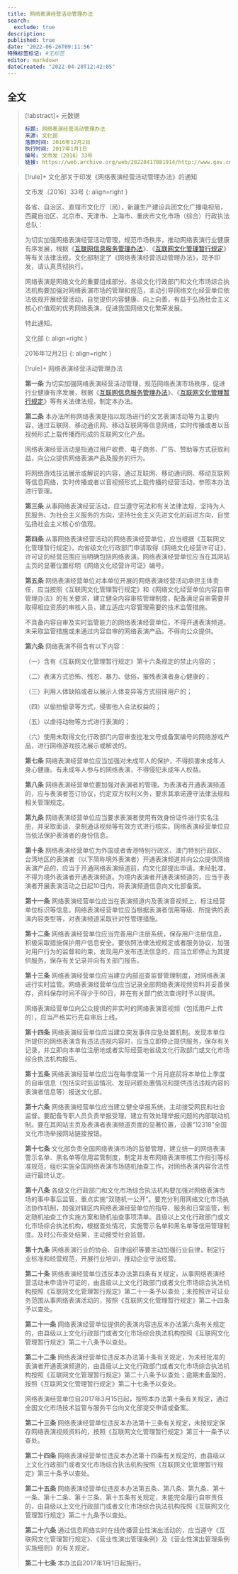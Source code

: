 ```yaml
---
title: 网络表演经营活动管理办法
search:
  exclude: true
description:
published: true
date: "2022-06-26T09:11:56"
特殊标签标记: #无标签
editor: markdown
dateCreated: "2022-04-20T12:42:05"
---
```


## 全文

> [!abstract]+ 元数据
>
> ```YAML
> 标题: 网络表演经营活动管理办法
> 来源: 文化部
> 落款时间: 2016年12月2日
> 执行时间: 2017年1月1日
> 编号: 文市发〔2016〕33号
> 链接: https://web.archive.org/web/20220417081914/http://www.gov.cn/gongbao/content/2017/content_5213209.htm
> ```

[互联网信息服务管理办法]: /rule/国务院/互联网信息服务管理办法.md
[互联网文化管理暂行规定]: /rule/文化部/互联网文化管理暂行规定.md

> [!rule]+ 文化部关于印发《网络表演经营活动管理办法》的通知
>
> 文市发〔2016〕33号
> {: align=right }
>
> 各省、自治区、直辖市文化厅（局），新疆生产建设兵团文化广播电视局，西藏自治区、北京市、天津市、上海市、重庆市文化市场（综合）行政执法总队：
>
> 为切实加强网络表演经营活动管理，规范市场秩序，推动网络表演行业健康有序发展，根据《[互联网信息服务管理办法](/rule/国务院/互联网信息服务管理办法.md)》、《[互联网文化管理暂行规定](/rule/文化部/互联网文化管理暂行规定.md)》等有关法律法规，文化部制定了《网络表演经营活动管理办法》，现予印发，请认真贯彻执行。
>
> 网络表演是网络文化的重要组成部分。各级文化行政部门和文化市场综合执法机构要加强对网络表演市场的管理和规范，主动引导网络文化经营单位依法依规开展经营活动，自觉提供内容健康、向上向善，有益于弘扬社会主义核心价值观的优秀网络表演，促进我国网络文化繁荣发展。
>
> 特此通知。
>
> 文化部
> {: align=right }
>
> 2016年12月2日
> {: align=right }

> [!rule]+ 网络表演经营活动管理办法
>
> **第一条** 为切实加强网络表演经营活动管理，规范网络表演市场秩序，促进行业健康有序发展，根据《[互联网信息服务管理办法][]》、《[互联网文化管理暂行规定]》等有关法律法规，制定本办法。
>
> **第二条** 本办法所称网络表演是指以现场进行的文艺表演活动等为主要内容，通过互联网、移动通讯网、移动互联网等信息网络，实时传播或者以音视频形式上载传播而形成的互联网文化产品。
>
> 网络表演经营活动是指通过用户收费、电子商务、广告、赞助等方式获取利益，向公众提供网络表演产品及服务的行为。
>
> 将网络游戏技法展示或解说的内容，通过互联网、移动通讯网、移动互联网等信息网络，实时传播或者以音视频形式上载传播的经营活动，参照本办法进行管理。
>
> **第三条** 从事网络表演经营活动，应当遵守宪法和有关法律法规，坚持为人民服务、为社会主义服务的方向，坚持社会主义先进文化的前进方向，自觉弘扬社会主义核心价值观。
>
> **第四条** 从事网络表演经营活动的网络表演经营单位，应当根据《互联网文化管理暂行规定》，向省级文化行政部门申请取得《网络文化经营许可证》，许可证的经营范围应当明确包括网络表演。网络表演经营单位应当在其网站主页的显著位置标明《网络文化经营许可证》编号。
>
> **第五条** 网络表演经营单位对本单位开展的网络表演经营活动承担主体责任，应当按照《互联网文化管理暂行规定》和《网络文化经营单位内容自审管理办法》的有关要求，建立健全内容审核管理制度，配备满足自审需要并取得相应资质的审核人员，建立适应内容管理需要的技术监管措施。
>
> 不具备内容自审及实时监管能力的网络表演经营单位，不得开通表演频道。未采取监管措施或未通过内容自审的网络表演产品，不得向公众提供。
>
> **第六条** 网络表演不得含有以下内容：
>
> （一）含有《互联网文化管理暂行规定》第十六条规定的禁止内容的；
>
> （二）表演方式恐怖、残忍、暴力、低俗，摧残表演者身心健康的；
>
> （三）利用人体缺陷或者以展示人体变异等方式招徕用户的；
>
> （四）以偷拍偷录等方式，侵害他人合法权益的；
>
> （五）以虐待动物等方式进行表演的；
>
> （六）使用未取得文化行政部门内容审查批准文号或备案编号的网络游戏产品，进行网络游戏技法展示或解说的。
>
> **第七条** 网络表演经营单位应当加强对未成年人的保护，不得损害未成年人身心健康。有未成年人参与的网络表演，不得侵犯未成年人权益。
>
> **第八条** 网络表演经营单位要加强对表演者的管理。为表演者开通表演频道的，应与表演者签订协议，约定双方权利义务，要求其承诺遵守法律法规和相关管理规定。
>
> **第九条** 网络表演经营单位应当要求表演者使用有效身份证件进行实名注册，并采取面谈、录制通话视频等有效方式进行核实。网络表演经营单位应当依法保护表演者的身份信息。
>
> **第十条** 网络表演经营单位为外国或者香港特别行政区、澳门特别行政区、台湾地区的表演者（以下简称境外表演者）开通表演频道并向公众提供网络表演产品的，应当于开通网络表演频道前，向文化部提出申请。未经批准，不得为境外表演者开通表演频道。为境内表演者开通表演频道的，应当于表演者开展表演活动之日起10日内，将表演频道信息向文化部备案。
>
> **第十一条** 网络表演经营单位应当在表演频道内及表演音视频上，标注经营单位标识等信息。网络表演经营单位应当根据表演者信用等级、所提供的表演内容类型等，对表演频道采取针对性管理措施。
>
> **第十二条** 网络表演经营单位应当完善用户注册系统，保存用户注册信息，积极采取措施保护用户信息安全。要依照法律法规规定或者服务协议，加强对用户行为的监督和约束，发现用户发布违法信息的，应当立即停止为其提供服务，保存有关记录并向有关部门报告。
>
> **第十三条** 网络表演经营单位应当建立内部巡查监督管理制度，对网络表演进行实时监管。网络表演经营单位应当记录全部网络表演视频资料并妥善保存，资料保存时间不得少于60日，并在有关部门依法查询时予以提供。
>
> 网络表演经营单位向公众提供的非实时的网络表演音视频（包括用户上传的），应当严格实行先自审后上线。
>
> **第十四条** 网络表演经营单位应当建立突发事件应急处置机制。发现本单位所提供的网络表演含有违法违规内容时，应当立即停止提供服务，保存有关记录，并立即向本单位注册地或者实际经营地省级文化行政部门或文化市场综合执法机构报告。
>
> **第十五条** 网络表演经营单位应当在每季度第一个月月底前将本单位上季度的自审信息（包括实时监运情况、发现问题处置情况和提供违法违规内容的表演者信息等）报送文化部。
>
> **第十六条** 网络表演经营单位应当建立健全举报系统，主动接受网民和社会监督。要配备专职人员负责举报受理，建立有效处理举报问题的内部联动机制。要在其网站主页及表演者表演频道页面的显著位置，设置“12318”全国文化市场举报网站链接按钮。
>
> **第十七条** 文化部负责全国网络表演市场的监督管理，建立统一的网络表演警示名单、黑名单等信用监管制度，制定并发布网络表演审核工作指引等标准规范，组织实施全国网络表演市场随机抽查工作，对网络表演内容合法性进行最终认定。
>
> **第十八条** 各级文化行政部门和文化市场综合执法机构要加强对网络表演市场的事中事后监管，重点实施“双随机一公开”。要充分利用网络文化市场执法协作机制，加强对辖区内网络表演经营单位的指导、服务和日常监管，制定随机抽查工作实施方案和随机抽查事项清单。县级以上文化行政部门或文化市场综合执法机构，根据查处情况，实施警示名单和黑名单等信用管理制度。及时公布查处结果，主动接受社会监督。
>
> **第十九条** 网络表演行业的协会、自律组织等要主动加强行业自律，制定行业标准和经营规范，开展行业培训，推动企业守法经营。
>
> **第二十条** 网络表演经营单位违反本办法第四条有关规定，从事网络表演经营活动未申请许可证的，由县级以上文化行政部门或者文化市场综合执法机构按照《互联网文化管理暂行规定》第二十一条予以查处；未按照许可证业务范围从事网络表演活动的，按照《互联网文化管理暂行规定》第二十四条予以查处。
>
> **第二十一条** 网络表演经营单位提供的表演内容违反本办法第六条有关规定的，由县级以上文化行政部门或者文化市场综合执法机构按照《互联网文化管理暂行规定》第二十八条予以查处。
>
> **第二十二条** 网络表演经营单位违反本办法第十条有关规定，为未经批准的表演者开通表演频道的，由县级以上文化行政部门或者文化市场综合执法机构按照《互联网文化管理暂行规定》第二十八条予以查处；逾期未备案的，按照《互联网文化管理暂行规定》第二十七条予以查处。
>
> 网络表演经营单位自2017年3月15日起，按照本办法第十条有关规定，通过全国文化市场技术监管与服务平台向文化部提交申请或备案。
>
> **第二十三条** 网络表演经营单位违反本办法第十三条有关规定，未按规定保存网络表演视频资料的，按照《互联网文化管理暂行规定》第三十一条予以查处。
>
> **第二十四条** 网络表演经营单位违反本办法第十四条有关规定的，由县级以上文化行政部门或者文化市场综合执法机构按照《互联网文化管理暂行规定》第三十条予以查处。
>
> **第二十五条** 网络表演经营单位违反本办法第五条、第八条、第九条、第十一条、第十二条、第十三条、第十五条有关规定，未能完全履行自审责任的，由县级以上文化行政部门或者文化市场综合执法机构按照《互联网文化管理暂行规定》第二十九条予以查处。
>
> **第二十六条** 通过信息网络实时在线传播营业性演出活动的，应当遵守《互联网文化管理暂行规定》、《营业性演出管理条例》及《营业性演出管理条例实施细则》的有关规定。
>
> **第二十七条** 本办法自2017年1月1日起施行。
